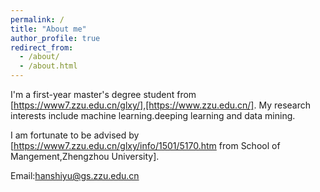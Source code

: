 ```yaml
---
permalink: /
title: "About me"
author_profile: true
redirect_from: 
  - /about/
  - /about.html
---
```


I'm a first-year master's degree student from [https://www7.zzu.edu.cn/glxy/],[https://www.zzu.edu.cn/].
My research interests include machine learning.deeping learning and data mining.

I am fortunate to be advised by [https://www7.zzu.edu.cn/glxy/info/1501/5170.htm from School of Mangement,Zhengzhou University].

Email:hanshiyu@gs.zzu.edu.cn





